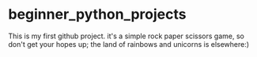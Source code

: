 # beginner_python_projects
This is my first github project. it's a simple rock paper scissors game, so don't get your hopes up;
the land of rainbows and unicorns is elsewhere:)

